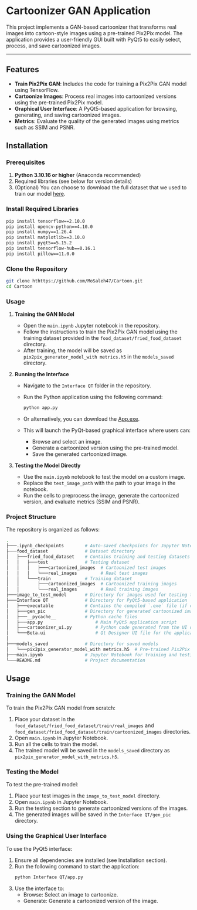 # Cartoonizer GAN Application

This project implements a GAN-based cartoonizer that transforms real images into cartoon-style images using a pre-trained Pix2Pix model. The application provides a user-friendly GUI built with PyQt5 to easily select, process, and save cartoonized images.

---
## Features

- **Train Pix2Pix GAN**: Includes the code for training a Pix2Pix GAN model using TensorFlow.
- **Cartoonize Images**: Process real images into cartoonized versions using the pre-trained Pix2Pix model.
- **Graphical User Interface**: A PyQt5-based application for browsing, generating, and saving cartoonized images.
- **Metrics**: Evaluate the quality of the generated images using metrics such as SSIM and PSNR.
## Installation

### Prerequisites
1. **Python 3.10.16 or higher** (Anaconda recommended)
2. Required libraries (see below for version details)
3. (Optional) You can choose to download the full dataset that we used to train our model [here](https://www.kaggle.com/datasets/trolukovich/food11-image-dataset).

### Install Required Libraries

```bash
pip install tensorflow==2.10.0
pip install opencv-python==4.10.0
pip install numpy==1.26.4
pip install matplotlib==3.10.0
pip install pyqt5==5.15.2
pip install tensorflow-hub==0.16.1
pip install pillow==11.0.0
```

### Clone the Repository
```bash
git clone hthttps://github.com/MoSaleh47/Cartoon.git
cd Cartoon
```

### Usage

1. **Training the GAN Model**  
   - Open the `main.ipynb` Jupyter notebook in the repository.
   - Follow the instructions to train the Pix2Pix GAN model using the training dataset provided in the `food_dataset/fried_food_dataset` directory.
   - After training, the model will be saved as `pix2pix_generator_model_with metrics.h5` in the `models_saved` directory.

2. **Running the Interface**  
   - Navigate to the `Interface QT` folder in the repository.
   - Run the Python application using the following command:
     ```bash
     python app.py
     ```
   - Or alternatively, you can download the [App.exe](https://drive.google.com/drive/folders/1bZr6SH8wRIBLQpEAfLAOV9l-fl3hxn9W?usp=drive_link).

   - This will launch the PyQt-based graphical interface where users can:
     - Browse and select an image.
     - Generate a cartoonized version using the pre-trained model.
     - Save the generated cartoonized image.


3. **Testing the Model Directly**  
   - Use the `main.ipynb` notebook to test the model on a custom image.
   - Replace the `test_image_path` with the path to your image in the notebook.
   - Run the cells to preprocess the image, generate the cartoonized version, and evaluate metrics (SSIM and PSNR).


### Project Structure

The repository is organized as follows:

```bash
.
├───.ipynb_checkpoints        # Auto-saved checkpoints for Jupyter Notebooks
├───food_dataset              # Dataset directory
│   ├───fried_food_dataset    # Contains training and testing datasets
│   │   ├───test              # Testing dataset
│   │   │   ├───cartoonized_images  # Cartoonized test images
│   │   │   └───real_images         # Real test images
│   │   └───train             # Training dataset
│   │       ├───cartoonized_images  # Cartoonized training images
│   │       └───real_images         # Real training images
├───image_to_test_model       # Directory for images used for testing the model
├───Interface QT              # Directory for PyQt5-based application
│   ├───executable            # Contains the compiled `.exe` file (if created)
│   ├───gen_pic               # Directory for generated cartoonized images
│   ├───__pycache__           # Python cache files
│   ├───app.py                    # Main PyQt5 application script
│   ├───cartoonizer_ui.py         # Python code generated from the UI design file
│   └───Beta.ui                   # Qt Designer UI file for the application
│
├───models_saved              # Directory for saved models
│   └───pix2pix_generator_model_with metrics.h5  # Pre-trained Pix2Pix model
├───main.ipynb                # Jupyter Notebook for training and testing the GAN
└───README.md                 # Project documentation
```

## Usage

### Training the GAN Model
To train the Pix2Pix GAN model from scratch:
1. Place your dataset in the `food_dataset/fried_food_dataset/train/real_images` and `food_dataset/fried_food_dataset/train/cartoonized_images` directories.
2. Open `main.ipynb` in Jupyter Notebook.
3. Run all the cells to train the model.
4. The trained model will be saved in the `models_saved` directory as `pix2pix_generator_model_with_metrics.h5`.

### Testing the Model
To test the pre-trained model:
1. Place your test images in the `image_to_test_model` directory.
2. Open `main.ipynb` in Jupyter Notebook.
3. Run the testing section to generate cartoonized versions of the images.
4. The generated images will be saved in the `Interface QT/gen_pic` directory.

### Using the Graphical User Interface
To use the PyQt5 interface:
1. Ensure all dependencies are installed (see Installation section).
2. Run the following command to start the application:
   ```bash
   python Interface QT/app.py
    ```
3. Use the interface to:
    * Browse: Select an image to cartoonize.
    * Generate: Generate a cartoonized version of the image.
